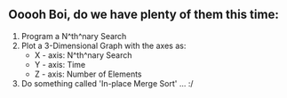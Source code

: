 Ooooh Boi, do we have plenty of them this time:
---
1. Program a N^th^nary Search
2. Plot a 3-Dimensional Graph with the axes as:
    * X - axis: N^th^nary Search
    * Y - axis: Time
    * Z - axis: Number of Elements
3. Do something called 'In-place Merge Sort' ... :/
